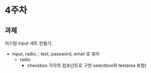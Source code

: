 # 4주차



## 과제
커스텀 input 세트 만들기.
 - input, radio,  : text, password, email 로 묶어 
   - radio
     - checkbox 각각의 컴포넌트로 구현 selectbox와 textarea 포함)